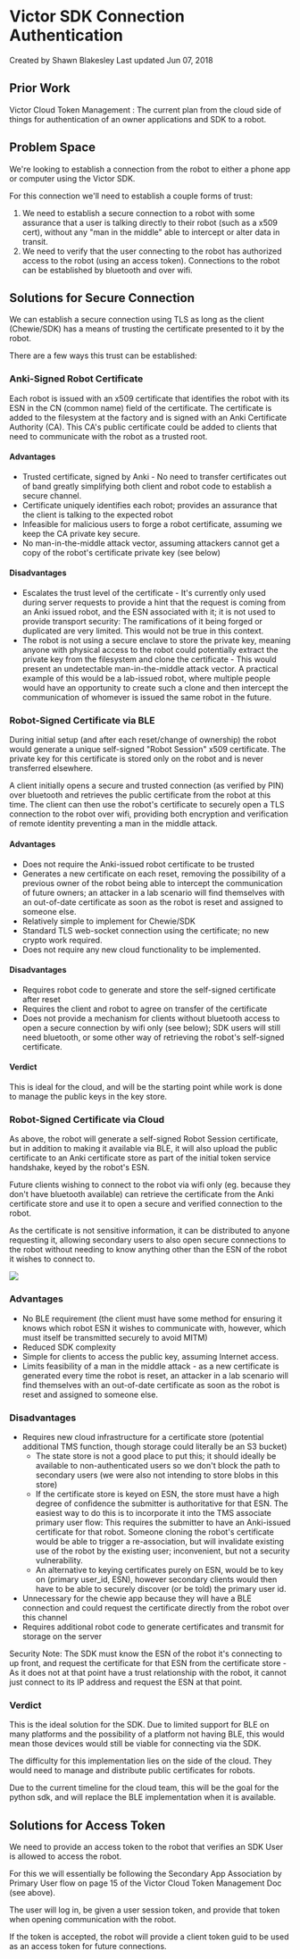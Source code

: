 # Victor SDK Connection Authentication

Created by Shawn Blakesley Last updated Jun 07, 2018

## Prior Work

Victor Cloud Token Management : The current plan from the cloud side of things for authentication of an owner applications and SDK to a robot.

## Problem Space
We're looking to establish a connection from the robot to either a phone app or computer using the Victor SDK.

For this connection we'll need to establish a couple forms of trust:

1. We need to establish a secure connection to a robot with some assurance that a user is talking directly to their robot (such as a x509 cert), without any "man in the middle" able to intercept or alter data in transit.
2. We need to verify that the user connecting to the robot has authorized access to the robot (using an access token).
Connections to the robot can be established by bluetooth and over wifi.

## Solutions for Secure Connection
We can establish a secure connection using TLS as long as the client (Chewie/SDK) has a means of trusting the certificate presented to it by the robot.

There are a few ways this trust can be established:

### Anki-Signed Robot Certificate
Each robot is issued with an x509 certificate that identifies the robot with its ESN in the CN (common name) field of the certificate.  The certificate is added to the filesystem at the factory and is signed with an Anki Certificate Authority (CA).  This CA's public certificate could be added to clients that need to communicate with the robot  as a trusted root.

#### Advantages
* Trusted certificate, signed by Anki - No need to transfer certificates out of band greatly simplifying both client and robot code to establish a secure channel.
* Certificate uniquely identifies each robot; provides an assurance that the client is talking to the expected robot
* Infeasible for malicious users to forge a robot certificate, assuming we keep the CA private key secure.
* No man-in-the-middle attack vector, assuming attackers cannot get a copy of the robot's certificate private key (see below)


#### Disadvantages
* Escalates the trust level of the certificate - It's currently only used during server requests to provide a hint that the request is coming from an Anki issued robot, and the ESN associated with it; it is not used to provide transport security:  The ramifications of it being forged or duplicated are very limited.  This would not be true in this context.
* The robot is not using a secure enclave to store the private key, meaning anyone with physical access to the robot could potentially extract the private key from the filesystem and clone the certificate - This would present an undetectable man-in-the-middle attack vector.  A practical example of this would be a lab-issued robot, where multiple people would have an opportunity to create such a clone and then intercept the communication of whomever is issued the same robot in the future.

### Robot-Signed Certificate via BLE
During initial setup (and after each reset/change of ownership) the robot would generate a unique self-signed "Robot Session" x509 certificate.  The private key for this certificate is stored only on the robot and is never transferred elsewhere.

A client initially opens a secure and trusted connection (as verified by PIN) over bluetooth and retrieves the public certificate from the robot at this time.  The client can then use the robot's certificate to securely open a TLS connection to the robot over wifi, providing both encryption and verification of remote identity preventing a man in the middle attack.

#### Advantages
* Does not require the Anki-issued robot certificate to be trusted
* Generates a new certificate on each reset, removing the possibility of a previous owner of the robot being able to intercept the communication of future owners; an attacker in a lab scenario will find themselves with an out-of-date certificate as soon as the robot is reset and assigned to someone else.
* Relatively simple to implement for Chewie/SDK
* Standard TLS web-socket connection using the certificate; no new crypto work required.
* Does not require any new cloud functionality to be implemented.


#### Disadvantages
* Requires robot code to generate and store the self-signed certificate after reset
* Requires the client and robot to agree on transfer of the certificate
* Does not provide a mechanism for clients without bluetooth access to open a secure connection by wifi only (see below); SDK users will still need bluetooth, or some other way of retrieving the robot's self-signed certificate.

#### Verdict
This is ideal for the cloud, and will be the starting point while work is done to manage the public keys in the key store.

### Robot-Signed Certificate via Cloud
As above, the robot will generate a self-signed Robot Session certificate, but in addition to making it available via BLE, it will also upload the public certificate to an Anki certificate store as part of the initial token service handshake, keyed by the robot's ESN.

Future clients wishing to connect to the robot via wifi only (eg. because they don't have bluetooth available) can retrieve the certificate from the Anki certificate store and use it to open a secure and verified connection to the robot. 

As the certificate is not sensitive information, it can be distributed to anyone requesting it, allowing secondary users to also open secure connections to the robot without needing to know anything other than the ESN of the robot it wishes to connect to.

![](images/image2018-6-7_12-20-16.png)

### Advantages
* No BLE requirement (the client must have some method for ensuring it knows which robot ESN it wishes to communicate with, however, which must itself be transmitted securely to avoid MITM)
* Reduced SDK complexity
* Simple for clients to access the public key, assuming Internet access.
* Limits feasibility of a man in the middle attack - as a new certificate is generated every time the robot is reset, an attacker in a lab scenario will find themselves with an out-of-date certificate as soon as the robot is reset and assigned to someone else.

### Disadvantages
* Requires new cloud infrastructure for a certificate store (potential additional TMS function, though storage could literally be an S3 bucket)
    * The state store is not a good place to put this; it should ideally be available to non-authenticated users so we don't block the path to secondary users (we were also not intending to store blobs in this store)
    * If the certificate store is keyed on ESN, the store must have a high degree of confidence the submitter is authoritative for that ESN.  The easiest way to do this is to incorporate it into the TMS associate primary user flow:  This requires the submitter to have an Anki-issued certificate for that robot.  Someone cloning the robot's certificate would be able to trigger a re-association, but will invalidate existing use of the robot by the existing user; inconvenient, but not a security vulnerability.
    * An alternative to keying certificates purely on ESN, would be to key on (primary user_id, ESN), however secondary clients would then have to be able to securely discover (or be told) the primary user id.
* Unnecessary for the chewie app because they will have a BLE connection and could request the certificate directly from the robot over this channel
* Requires additional robot code to generate certificates and transmit for storage on the server

Security Note:  The SDK must know the ESN of the robot it's connecting to up front, and request the certificate for that ESN from the certificate store - As it does not at that point have a trust relationship with the robot, it cannot just connect to its IP address and request the ESN at that point.

### Verdict
This is the ideal solution for the SDK. Due to limited support for BLE on many platforms and the possibility of a platform not having BLE, this would mean those devices would still be viable for connecting via the SDK.

The difficulty for this implementation lies on the side of the cloud. They would need to manage and distribute public certificates for robots.

Due to the current timeline for the cloud team, this will be the goal for the python sdk, and will replace the BLE implementation when it is available.

## Solutions for Access Token

We need to provide an access token to the robot that verifies an SDK User is allowed to access the robot.

For this we will essentially be following the Secondary App Association by Primary User flow on page 15 of the Victor Cloud Token Management Doc (see above).

The user will log in, be given a user session token, and provide that token when opening communication with the robot.

If the token is accepted, the robot will provide a client token guid to be used as an access token for future connections.